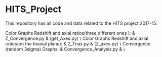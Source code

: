 # HITS_Project
This repository has all code and data related to the HITS project 2017-15.


Color Graphs Redshift and axial ratios(three different ones ): & Z_Convergence.py        & (get_Axes.py) \\
Color Graphs Redshift and axial ratios(on the triaxial plane): & Z_Triax.py              & (Z_axes.py)   \\
Convergence (random 3sigma) Graphs:                            & Convergence_Analysis.py &               \\
